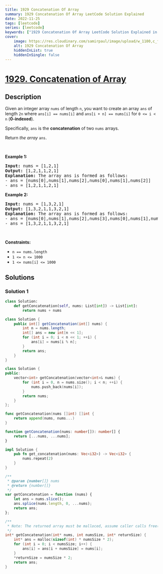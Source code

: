 ```yaml
---
title: 1929 Concatenation Of Array
summary: 1929 Concatenation Of Array LeetCode Solution Explained
date: 2022-11-25
tags: [leetcode]
series: [leetcode]
keywords: ["1929 Concatenation Of Array LeetCode Solution Explained in all languages", "1929 Concatenation Of Array", "LeetCode", "leetcode solution in Python3 C++ Java Go PHP Ruby Swift TypeScript Rust C# JavaScript C", "GeeksforGeeks", "InterviewBit", "Coding Ninjas", "HackerRank", "HackerEarth", "CodeChef", "TopCoder", "AlgoExpert", "freeCodeCamp", "Codeforces", "GitHub", "AtCoder", "Samir Paul"]
cover:
    image: https://res.cloudinary.com/samirpaul/image/upload/w_1100,c_fit,co_rgb:FFFFFF,l_text:Arial_75_bold:1929 Concatenation Of Array - Solution Explained/problem-solving.webp
    alt: 1929 Concatenation Of Array
    hiddenInList: true
    hiddenInSingle: false
---
```



# [1929. Concatenation of Array](https://leetcode.com/problems/concatenation-of-array)


## Description

<p>Given an integer array <code>nums</code> of length <code>n</code>, you want to create an array <code>ans</code> of length <code>2n</code> where <code>ans[i] == nums[i]</code> and <code>ans[i + n] == nums[i]</code> for <code>0 &lt;= i &lt; n</code> (<strong>0-indexed</strong>).</p>

<p>Specifically, <code>ans</code> is the <strong>concatenation</strong> of two <code>nums</code> arrays.</p>

<p>Return <em>the array </em><code>ans</code>.</p>

<p>&nbsp;</p>
<p><strong class="example">Example 1:</strong></p>

<pre>
<strong>Input:</strong> nums = [1,2,1]
<strong>Output:</strong> [1,2,1,1,2,1]
<strong>Explanation:</strong> The array ans is formed as follows:
- ans = [nums[0],nums[1],nums[2],nums[0],nums[1],nums[2]]
- ans = [1,2,1,1,2,1]</pre>

<p><strong class="example">Example 2:</strong></p>

<pre>
<strong>Input:</strong> nums = [1,3,2,1]
<strong>Output:</strong> [1,3,2,1,1,3,2,1]
<strong>Explanation:</strong> The array ans is formed as follows:
- ans = [nums[0],nums[1],nums[2],nums[3],nums[0],nums[1],nums[2],nums[3]]
- ans = [1,3,2,1,1,3,2,1]
</pre>

<p>&nbsp;</p>
<p><strong>Constraints:</strong></p>

<ul>
	<li><code>n == nums.length</code></li>
	<li><code>1 &lt;= n &lt;= 1000</code></li>
	<li><code>1 &lt;= nums[i] &lt;= 1000</code></li>
</ul>

## Solutions

### Solution 1

<!-- tabs:start -->

```python
class Solution:
    def getConcatenation(self, nums: List[int]) -> List[int]:
        return nums + nums
```

```java
class Solution {
    public int[] getConcatenation(int[] nums) {
        int n = nums.length;
        int[] ans = new int[n << 1];
        for (int i = 0; i < n << 1; ++i) {
            ans[i] = nums[i % n];
        }
        return ans;
    }
}
```

```cpp
class Solution {
public:
    vector<int> getConcatenation(vector<int>& nums) {
        for (int i = 0, n = nums.size(); i < n; ++i) {
            nums.push_back(nums[i]);
        }
        return nums;
    }
};
```

```go
func getConcatenation(nums []int) []int {
	return append(nums, nums...)
}
```

```ts
function getConcatenation(nums: number[]): number[] {
    return [...nums, ...nums];
}
```

```rust
impl Solution {
    pub fn get_concatenation(nums: Vec<i32>) -> Vec<i32> {
        nums.repeat(2)
    }
}
```

```js
/**
 * @param {number[]} nums
 * @return {number[]}
 */
var getConcatenation = function (nums) {
    let ans = nums.slice();
    ans.splice(nums.length, 0, ...nums);
    return ans;
};
```

```c
/**
 * Note: The returned array must be malloced, assume caller calls free().
 */
int* getConcatenation(int* nums, int numsSize, int* returnSize) {
    int* ans = malloc(sizeof(int) * numsSize * 2);
    for (int i = 0; i < numsSize; i++) {
        ans[i] = ans[i + numsSize] = nums[i];
    }
    *returnSize = numsSize * 2;
    return ans;
}
```

<!-- tabs:end -->

<!-- end -->
